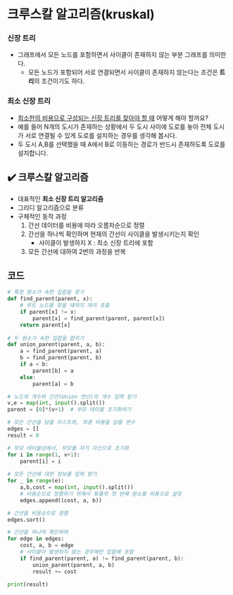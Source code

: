 # 크루스칼 알고리즘(kruskal)

### 신장 트리

- 그래프에서 모든 노드를 포함하면서 사이클이 존재하지 않는 부분 그래프를 의미한다.
    - 모든 노드가 포함되어 서로 연결되면서 사이클이 존재하지 않는다는 조건은 **트리**의 조건이기도 하다.

### 최소 신장 트리

- <u>최소한의 비용으로 구성되는 신장 트리를 찾아야 할 때</u> 어떻게 해야 할까요?
- 예를 들어 N개의 도시가 존재하는 상황에서 두 도시 사이에 도로를 놓아 전체 도시가 서로 연결될 수 있게 도로를 설치하는 경우를 생각해 봅시다.
- 두 도시 A,B를 선택했을 때 A에서 B로 이동하는 경로가 반드시 존재하도록 도로를 설치합니다.

## ✔️ 크루스칼 알고리즘

- 대표적인 **최소 신장 트리 알고리즘**
- 그리디 알고리즘으로 분류
- 구체적인 동작 과정
    1. 간선 데이터를 비용에 따라 오름차순으로 정렬
    2. 간선을 하나씩 확인하며 현재의 간선이 사이클을 발생시키는지 확인
        - 사이클이 발생하지 X : 최소 신장 트리에 포함
    3. 모든 간선에 대하여 2번의 과정을 반복

## 코드

```py
# 특정 원소가 속한 집합을 찾기
def find_parent(parent, x):
	# 루트 노드를 찾을 때까지 재귀 호출
    if parent[x] != x:
    	parent[x] = find_parent(parent, parent[x])
    return parent[x]
    
# 두 원소가 속한 집합을 합치기
def union_parent(parent, a, b):
	a = find_parent(parent, a)
    b = find_parent(parent, b)
    if a < b:
    	parent[b] = a
    else:
    	parent[a] = b

# 노드의 개수와 간선(Union 연산)의 개수 입력 받기
v,e = map(int, input().split())
parent = [0]*(v+1)  # 부모 테이블 초기화하기

# 모든 간선을 담을 리스트와, 최종 비용을 담을 변수
edges = []
result = 0

# 부모 테이블상에서, 부모를 자기 자신으로 초기화
for i in range(1, v+1):
	parent[i] = i
    
# 모든 간선에 대한 정보를 입력 받기
for _ in range(e):
	a,b,cost = map(int, input().split())
    # 비용순으로 정렬하기 위해서 튜플의 첫 번째 원소를 비용으로 설정
    edges.append((cost, a, b))

# 간선을 비용순으로 정렬
edges.sort()

# 간선을 하나씩 확인하며
for edge in edges:
	cost, a, b = edge
    # 사이클이 발생하지 않는 경우에만 집합에 포함
    if find_parent(parent, a) != find_parent(parent, b):
    	union_parent(parent, a, b)
        result += cost

print(result)
```